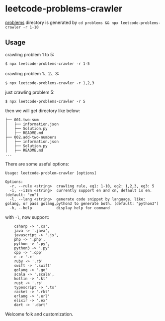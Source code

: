 # leetcode-problems-crawler
[problems](./problems) directory is generated by `cd problems && npx leetcode-problems-crawler -r 1-10`

## Usage
crawling problem 1 to 5:
```
$ npx leetcode-problems-crawler -r 1-5
```

crawling problem 1、2、3:
```
$ npx leetcode-problems-crawler -r 1,2,3
```

just crawling problem 5:
```
$ npx leetcode-problems-crawler -r 5
```

then we will get directory like below:
```
├── 001.two-sum
│   ├── information.json
│   ├── Solution.py
│   ├── README.md
├── 002.add-two-numbers
│   ├── information.json
│   ├── Solution.py
│   ├── README.md
...
```

There are some useful options:
```
Usage: leetcode-problem-crawler [options]

Options:
  -r, --rule <string>  crawling rule, eg1: 1-10, eg2: 1,2,3, eg3: 5
  -i, --i18n <string>  currently support en and cn, default is en. (default: "en")
  -l, --lang <string>  generate code snippet by language, like: golang, or pass golang,python3 to generate both. (default: "python3")
  -h, --help           display help for command
```

with `-l`, now support:
```
    csharp -> '.cs',
    java -> '.java',
    javascript -> '.js',
    php -> '.php',
    python -> '.py',
    python3 -> '.py'
    cpp -> '.cpp'
    c -> '.c'
    ruby -> '.rb'
    swift -> '.swift'
    golang -> '.go'
    scala -> '.scala',
    kotlin -> '.kt'
    rust -> '.rs'
    typescript -> '.ts'
    racket -> '.rkt'
    erlang -> '.erl'
    elixir -> '.ex'
    dart -> '.dart'
```

Welcome folk and customization.
